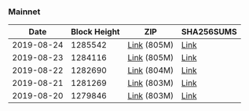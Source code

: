### Mainnet

|    Date    | Block Height | ZIP | SHA256SUMS |
| ---------- | ------------ | --- | ---------- |
| 2019-08-24 | 1285542 | [Link](https://s3-ap-southeast-2.amazonaws.com/ion-bootstrap/mainnet/2019-08-24/bootstrap.dat.zip) (805M) | [Link](https://s3-ap-southeast-2.amazonaws.com/ion-bootstrap/mainnet/2019-08-24/SHA256SUMS) |
| 2019-08-23 | 1284116 | [Link](https://s3-ap-southeast-2.amazonaws.com/ion-bootstrap/mainnet/2019-08-23/bootstrap.dat.zip) (805M) | [Link](https://s3-ap-southeast-2.amazonaws.com/ion-bootstrap/mainnet/2019-08-23/SHA256SUMS) |
| 2019-08-22 | 1282690 | [Link](https://s3-ap-southeast-2.amazonaws.com/ion-bootstrap/mainnet/2019-08-22/bootstrap.dat.zip) (804M) | [Link](https://s3-ap-southeast-2.amazonaws.com/ion-bootstrap/mainnet/2019-08-22/SHA256SUMS) |
| 2019-08-21 | 1281269 | [Link](https://s3-ap-southeast-2.amazonaws.com/ion-bootstrap/mainnet/2019-08-21/bootstrap.dat.zip) (803M) | [Link](https://s3-ap-southeast-2.amazonaws.com/ion-bootstrap/mainnet/2019-08-21/SHA256SUMS) |
| 2019-08-20 | 1279846 | [Link](https://s3-ap-southeast-2.amazonaws.com/ion-bootstrap/mainnet/2019-08-20/bootstrap.dat.zip) (803M) | [Link](https://s3-ap-southeast-2.amazonaws.com/ion-bootstrap/mainnet/2019-08-20/SHA256SUMS) |
